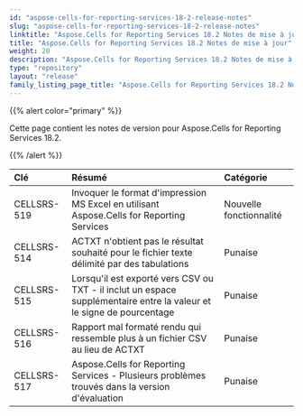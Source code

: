 ```yaml
---
id: "aspose-cells-for-reporting-services-18-2-release-notes"
slug: "aspose-cells-for-reporting-services-18-2-release-notes"
linktitle: "Aspose.Cells for Reporting Services 18.2 Notes de mise à jour"
title: "Aspose.Cells for Reporting Services 18.2 Notes de mise à jour"
weight: 20
description: "Aspose.Cells for Reporting Services 18.2 Notes de mise à jour – the latest updates and fixes."
type: "repository"
layout: "release"
family_listing_page_title: "Aspose.Cells for Reporting Services 18.2 Notes de mise à jour"
---
```

{{% alert color="primary" %}} 

Cette page contient les notes de version pour Aspose.Cells for Reporting Services 18.2.

{{% /alert %}} 

|**Clé**|**Résumé**|**Catégorie**|
|:- |:- |:- |
|CELLSRS-519|Invoquer le format d'impression MS Excel en utilisant Aspose.Cells for Reporting Services|Nouvelle fonctionnalité|
|CELLSRS-514|ACTXT n'obtient pas le résultat souhaité pour le fichier texte délimité par des tabulations|Punaise|
|CELLSRS-515|Lorsqu'il est exporté vers CSV ou TXT - il inclut un espace supplémentaire entre la valeur et le signe de pourcentage|Punaise|
|CELLSRS-516|Rapport mal formaté rendu qui ressemble plus à un fichier CSV au lieu de ACTXT|Punaise|
|CELLSRS-517|Aspose.Cells for Reporting Services - Plusieurs problèmes trouvés dans la version d'évaluation|Punaise|

